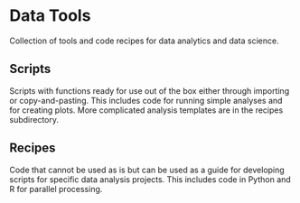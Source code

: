 # Data Tools
Collection of tools and code recipes for data analytics and data science.

## Scripts
Scripts with functions ready for use out of the box either through importing
or copy-and-pasting. This includes code for running simple analyses and for
creating plots. More complicated analysis templates are in the recipes 
subdirectory.

## Recipes
Code that cannot be used as is but can be used as a guide for developing
scripts for specific data analysis projects. This includes code in Python and
R for parallel processing.
